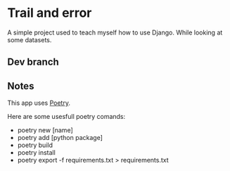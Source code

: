 # Trail and error

A simple project used to teach myself how to use Django. While looking at some datasets.

## Dev branch

## Notes

This app uses [Poetry](https://python-poetry.org/).

Here are some usesfull poetry comands:

- poetry new [name]
- poetry add [python package]
- poetry build
- poetry install
- poetry export -f requirements.txt > requirements.txt
